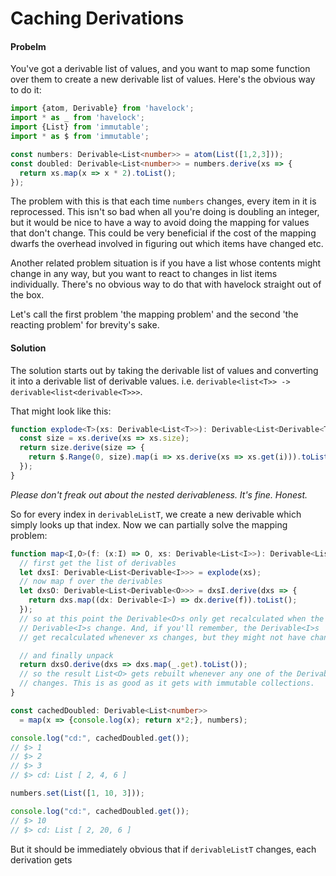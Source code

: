 # Caching Derivations

#### Probelm

You've got a derivable list of values, and you want to map some function over them to create a new derivable list of values. Here's the obvious way to do it:

```typescript
import {atom, Derivable} from 'havelock';
import * as _ from 'havelock';
import {List} from 'immutable';
import * as $ from 'immutable';

const numbers: Derivable<List<number>> = atom(List([1,2,3]));
const doubled: Derivable<List<number>> = numbers.derive(xs => {
  return xs.map(x => x * 2).toList();
});
```

The problem with this is that each time `numbers` changes, every item in it is reprocessed. This isn't so bad when all you're doing is doubling an integer, but it would be nice to have a way to avoid doing the mapping for values that don't change. This could be very beneficial if the cost of the mapping dwarfs the overhead involved in figuring out which items have changed etc.

Another related problem situation is if you have a list whose contents might change in any way, but you want to react to changes in list items individually. There's no obvious way to do that with havelock straight out of the box.

Let's call the first problem 'the mapping problem' and the second 'the reacting problem' for brevity's sake.

#### Solution

The solution starts out by taking the derivable list of values and converting it into a derivable list of derivable values. i.e. `derivable<list<T>> -> derivable<list<derivable<T>>>`.

That might look like this:

```typescript
function explode<T>(xs: Derivable<List<T>>): Derivable<List<Derivable<T>>> {
  const size = xs.derive(xs => xs.size);
  return size.derive(size => {
    return $.Range(0, size).map(i => xs.derive(xs => xs.get(i))).toList();
  });
}
```

*Please don't freak out about the nested derivableness. It's fine. Honest.*

So for every index in `derivableListT`, we create a new derivable which simply looks up that index. Now we can partially solve the mapping problem:

```typescript
function map<I,O>(f: (x:I) => O, xs: Derivable<List<I>>): Derivable<List<O>> {
  // first get the list of derivables
  let dxsI: Derivable<List<Derivable<I>>> = explode(xs);
  // now map f over the derivables
  let dxsO: Derivable<List<Derivable<O>>> = dxsI.derive(dxs => {
    return dxs.map((dx: Derivable<I>) => dx.derive(f)).toList();
  });
  // so at this point the Derivable<O>s only get recalculated when the
  // Derivable<I>s change. And, if you'll remember, the Derivable<I>s
  // get recalculated whenever xs changes, but they might not have changed.

  // and finally unpack
  return dxsO.derive(dxs => dxs.map(_.get).toList());
  // so the result List<O> gets rebuilt whenever any one of the Derivable<O>s
  // changes. This is as good as it gets with immutable collections.
}

const cachedDoubled: Derivable<List<number>>
  = map(x => {console.log(x); return x*2;}, numbers);

console.log("cd:", cachedDoubled.get());
// $> 1
// $> 2
// $> 3
// $> cd: List [ 2, 4, 6 ]

numbers.set(List([1, 10, 3]));

console.log("cd:", cachedDoubled.get());
// $> 10
// $> cd: List [ 2, 20, 6 ]
```



But it should be immediately obvious that if `derivableListT` changes, each derivation gets
